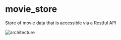 # movie_store
 Store of movie data that is accessible via a Restful API
 
 
 
![architecture](https://user-images.githubusercontent.com/15120809/233875228-97a6caf4-fd8d-4de5-92ef-fa53ec36f157.png)
